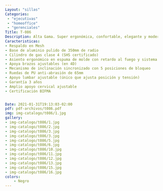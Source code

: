 ```yaml
---
Layout: "sillas"
Categories:
 - "ejecutivas"
 - "homeoffice"
 - "gerenciales"
Title: T-086
Description: Alta Gama. Super ergonómica, confortable, elegante y moderna.
Caracteristicas: 
- Respaldo en Mesh
- Base de aluminio pulido de 350mm de radio
- Cilindro de gas clase 4 (SHS certificado)
- Asiento ergonómico en espuma de molde con retardo al fuego y sistema que permite ajustar la distancia con el respaldo
- Apoya brazos ajustables (en 4D)
- Mecanismo de inclinación sincronizado con 5 posiciones de bloqueo
- Ruedas de PU anti-abrasión de 65mm
- Apoyo lumbar ajustable (único que ajusta posición y tensión)
- Garantía 3 años
- Amplio apoyo cervical ajustable
- Certificación BIFMA


Date: 2021-01-31T19:13:03-02:00
pdf: pdf-archivos/t086.pdf
img: img-catalogo/t086/1.jpg
gallery: 
- img-catalogo/t086/1.jpg
- img-catalogo/t086/2.jpg
- img-catalogo/t086/3.jpg
- img-catalogo/t086/3.jpg
- img-catalogo/t086/5.jpg
- img-catalogo/t086/6.jpg
- img-catalogo/t086/10.jpg
- img-catalogo/t086/11.jpg
- img-catalogo/t086/12.jpg
- img-catalogo/t086/13.jpg
- img-catalogo/t086/15.jpg
- img-catalogo/t086/16.jpg
colors:
    - Negro
---
```

